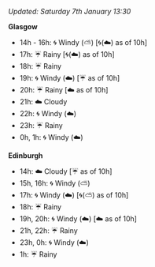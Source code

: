 *Updated: Saturday 7th January 13:30*

**Glasgow**

* 14h - 16h: :cyclone: Windy (:partly_sunny:) [:cyclone:(:cloud:) as of 10h]
* 17h: :umbrella: Rainy [:cyclone:(:cloud:) as of 10h]
* 18h: :umbrella: Rainy
* 19h: :cyclone: Windy (:cloud:) [:umbrella: as of 10h]
* 20h: :umbrella: Rainy [:cloud: as of 10h]
* 21h: :cloud: Cloudy
* 22h: :cyclone: Windy (:cloud:)
* 23h: :umbrella: Rainy
* 0h, 1h: :cyclone: Windy (:cloud:)

**Edinburgh**

* 14h: :cloud: Cloudy [:umbrella: as of 10h]
* 15h, 16h: :cyclone: Windy (:partly_sunny:)
* 17h: :cyclone: Windy (:cloud:) [:cyclone:(:partly_sunny:) as of 10h]
* 18h: :umbrella: Rainy
* 19h, 20h: :cyclone: Windy (:cloud:) [:cloud: as of 10h]
* 21h, 22h: :umbrella: Rainy
* 23h, 0h: :cyclone: Windy (:cloud:)
* 1h: :umbrella: Rainy
